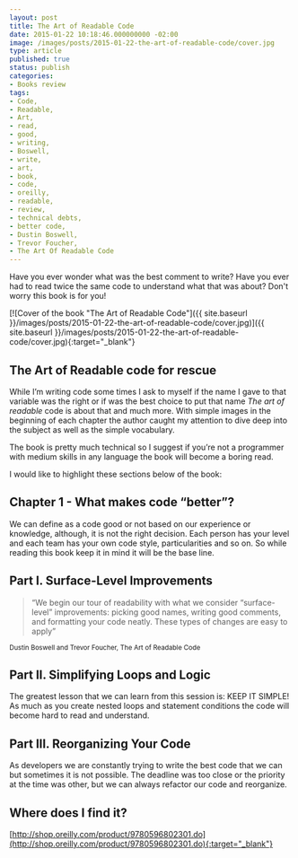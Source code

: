 ```yaml
---
layout: post
title: The Art of Readable Code
date: 2015-01-22 10:18:46.000000000 -02:00
image: /images/posts/2015-01-22-the-art-of-readable-code/cover.jpg
type: article
published: true
status: publish
categories:
- Books review
tags:
- Code,
- Readable,
- Art,
- read,
- good,
- writing,
- Boswell,
- write,
- art,
- book,
- code,
- oreilly,
- readable,
- review,
- technical debts,
- better code,
- Dustin Boswell,
- Trevor Foucher,
- The Art Of Readable Code
---
```


Have you ever wonder what was the best comment to write? Have you ever had
to read twice the same code to understand what that was about? Don't worry
this book is for you!

[![Cover of the book "The Art of Readable Code"]({{ site.baseurl }}/images/posts/2015-01-22-the-art-of-readable-code/cover.jpg)]({{ site.baseurl }}/images/posts/2015-01-22-the-art-of-readable-code/cover.jpg){:target="_blank"}

## The Art of Readable code for rescue

While I’m writing code some times I ask to myself if the name I gave to that
variable was the right or if was the best choice to put that
name _The art of readable_ code is about that and much more. With simple images in
the beginning of each chapter the author caught my attention to dive deep into
the subject as well as the simple vocabulary.

The book is pretty much technical so I suggest if you’re not a programmer with
medium skills in any language the book will become a boring read.

I would like to highlight these sections below of the book:

## Chapter 1 - What makes code “better”?

We can define as a code good or not based on our experience or knowledge,
although, it is not the right decision. Each person has your level and each team
has your own code style, particularities and so on. So while reading this book
keep it in mind it will be the base line.

## Part I. Surface-Level Improvements

> “We begin our tour of readability with what we consider “surface-level” improvements:
> picking good names, writing good comments, and formatting your code neatly.
> These types of changes are easy to apply”

<small style="text-align: right;">Dustin Boswell and Trevor Foucher, The Art of Readable Code</small>

## Part II. Simplifying Loops and Logic

The greatest lesson that we can learn from this session is: KEEP IT SIMPLE!
As much as you create nested loops and statement conditions the code will become
hard to read and understand.

## Part III. Reorganizing Your Code

As developers we are constantly trying to write the best code that we can but
sometimes it is not possible. The deadline was too close or the priority at the
time was other, but we can always refactor our code and reorganize.

## Where does I find it?

[http://shop.oreilly.com/product/9780596802301.do](http://shop.oreilly.com/product/9780596802301.do){:target="_blank"}